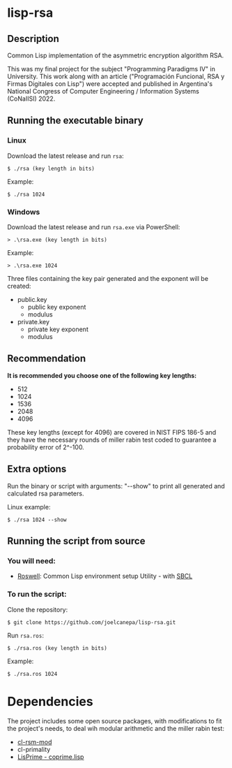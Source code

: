 # lisp-rsa

## Description
Common Lisp implementation of the asymmetric encryption algorithm RSA.

This was my final project for the subject "Programming Paradigms IV" in University. This work along with an article ("Programación Funcional, RSA y Firmas Digitales con Lisp") were accepted and published in Argentina's National Congress of Computer Engineering / Information Systems (CoNaIISI) 2022.

## Running the executable binary

### Linux
Download the latest release and run `rsa`:

<pre><code>$ ./rsa (key length in bits) </code></pre>

Example:

<pre><code>$ ./rsa 1024 </code></pre>

### Windows
Download the latest release and run `rsa.exe` via PowerShell:

<pre><code>> .\rsa.exe (key length in bits) </code></pre>

Example:

<pre><code>> .\rsa.exe 1024 </code></pre>

Three files containing the key pair generated and the exponent will be created:
* public.key
  * public key exponent
  * modulus
* private.key
  * private key exponent
  * modulus

## Recommendation
**It is recommended you choose one of the following key lengths:**

* 512
* 1024
* 1536
* 2048
* 4096

These key lengths (except for 4096) are covered in NIST FIPS 186-5 and they have the necessary rounds of miller rabin test coded to guarantee a probability error of 2^-100.

## Extra options

Run the binary or script with arguments: "--show" to print all generated and calculated rsa parameters.

Linux example:
<pre><code>$ ./rsa 1024 --show</code></pre>

## Running the script from source
### You will need:
* [Roswell](https://roswell.github.io/Home.html): Common Lisp environment setup Utility - with [SBCL](https://www.sbcl.org/)

### To run the script:

Clone the repository:

<pre><code>$ git clone https://github.com/joelcanepa/lisp-rsa.git</code></pre>

Run `rsa.ros`:

<pre><code>$ ./rsa.ros (key length in bits) </code></pre>

Example:

<pre><code>$ ./rsa.ros 1024 </code></pre>

# Dependencies

The project includes some open source packages, with modifications to fit the project's needs, to deal wih modular arithmetic and the miller rabin test:

* [cl-rsm-mod](https://sources.debian.org/src/cl-rsm-mod/1.4/mod.lisp/)
* cl-primality
* [LisPrime - coprime.lisp](https://github.com/dradisavljevic/LisPrime/blob/master/coprime.lisp)